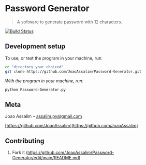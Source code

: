 # Password Generator
> A software to generate password with 12 characters.

[![Build Status][travis-image]][travis-url]


## Development setup

To use, or test the program in your machine, run:
```sh
cd "directory your choiced"
git clone https://github.com/JoaoAssalim/Password-Generator.git
```

*With the program in your machine, run:*

```sh
python Password-Generator.py
```


## Meta

Joao Assalim – assalim.py@gmail.com

[https://github.com/JoaoAssalim](https://github.com/JoaoAssalim)

## Contributing

1. Fork it (<https://github.com/JoaoAssalim/Password-Generator/edit/main/README.md>)

<!-- Markdown link & img dfn's -->
[travis-image]: https://img.shields.io/travis/dbader/node-datadog-metrics/master.svg?style=flat-square
[travis-url]: https://travis-ci.org/dbader/node-datadog-metrics

